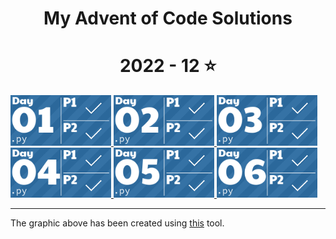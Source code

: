 <h1 align="center">
  My Advent of Code Solutions
</h1>

<!-- AOC TILES BEGIN -->
<h1 align="center">
  2022 - 12 ⭐
</h1>
<a href="2022/01/01.py">
  <img src="Media/2022/01.png" width="161px">
</a>
<a href="2022/02/02.py">
  <img src="Media/2022/02.png" width="161px">
</a>
<a href="2022/03/03.py">
  <img src="Media/2022/03.png" width="161px">
</a>
<a href="2022/04/04.py">
  <img src="Media/2022/04.png" width="161px">
</a>
<a href="2022/05/05.py">
  <img src="Media/2022/05.png" width="161px">
</a>
<a href="2022/06/06.py">
  <img src="Media/2022/06.png" width="161px">
</a>
<!-- AOC TILES END -->


---

The graphic above has been created using [this](https://github.com/LiquidFun/adventofcode) tool. 

